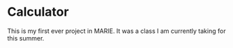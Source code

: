 # Calculator
This is my first ever project in MARIE. It was a class I am currently taking for this summer. 
